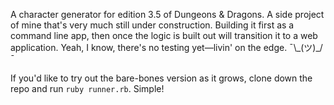 A character generator for edition 3.5 of Dungeons & Dragons.  A side project of mine that's very much still under construction.  Building it first as a command line app, then once the logic is built out will transition it to a web application.  Yeah, I know, there's no testing yet—livin' on the edge. ¯\\\_(ツ)_/¯ 

If you'd like to try out the bare-bones version as it grows, clone down the repo and run ```ruby runner.rb```.  Simple!
